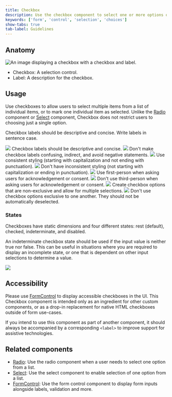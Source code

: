 ```yaml
---
title: Checkbox
description: Use the checkbox component to select one or more options of a limited number of choices.
keywords: ['form', 'control', 'selection', 'choices']
show-tabs: true
tab-label: Guidelines
---
```


## Anatomy

![An image displaying a checkbox with a checkbox and label.](https://github.com/primer/brand/assets/912236/a3c10059-1c76-4d51-8e83-0be9a7b8588b)

- Checkbox: A selection control.
- Label: A description for the checkbox.

## Usage

Use checkboxes to allow users to select multiple items from a list of individual items, or to mark one individual item as selected. Unlike the [Radio](/components/Radio) component or [Select](/components/Select) component, Checkbox does not restrict users to choosing just a single option.

Checkbox labels should be descriptive and concise. Write labels in sentence case.

<DoDontContainer>
  <Do>
    <img src="https://github.com/primer/brand/assets/912236/59d4b8da-1b59-418f-ae59-d2c6347376db" />
    <Caption>Checkbox labels should be descriptive and concise.</Caption>
  </Do>
  <Dont>
    <img src="https://github.com/primer/brand/assets/912236/15d2412e-0adf-4449-97c1-fa51f7d0c2a7" />
    <Caption>
      Don't make checkbox labels confusing, indirect, and avoid negative
      statements.
    </Caption>
  </Dont>
</DoDontContainer>

<DoDontContainer>
  <Do>
    <img src="https://github.com/primer/brand/assets/912236/01763c28-bccf-4aad-8179-1669667b4be0" />
    <Caption>
      Use consistent styling (starting with capitalization and not ending with
      punctuation).
    </Caption>
  </Do>
  <Dont>
    <img src="https://github.com/primer/brand/assets/912236/da0effd9-8111-44e6-a633-85f4baf2cb7a" />
    <Caption>
      Don't have inconsistent styling (not starting with capitalization or
      ending in punctuation).
    </Caption>
  </Dont>
</DoDontContainer>

<DoDontContainer>
  <Do>
    <img src="https://github.com/primer/brand/assets/912236/20a8d220-0875-49e6-a522-96192f51cc3b" />
    <Caption>
      Use first-person when asking users for acknowledgement or consent.
    </Caption>
  </Do>
  <Dont>
    <img src="https://github.com/primer/brand/assets/912236/8ee9b08c-0a3d-4ff4-a6fa-224632597461" />
    <Caption>
      Don't use third-person when asking users for acknowledgement or consent.
    </Caption>
  </Dont>
</DoDontContainer>

<DoDontContainer>
  <Do>
    <img src="https://github.com/primer/brand/assets/912236/845c98ad-3c22-4ba1-8c14-5d978e39d51c" />
    <Caption>
      Create checkbox options that are non-exclusive and allow for multiple
      selections.
    </Caption>
  </Do>
  <Dont>
    <img src="https://github.com/primer/brand/assets/912236/9747bf90-8e45-45f0-9ff7-80e70effd1c8" />
    <Caption>
      Don't use checkbox options exclusive to one another. They should not be
      automatically deselected.
    </Caption>
  </Dont>
</DoDontContainer>

### States

Checkboxes have static dimensions and four different states: rest (default), checked, indeterminate, and disabled.

An indeterminate checkbox state should be used if the input value is neither true nor false. This can be useful in situations where you are required to display an incomplete state, or one that is dependent on other input selections to determine a value.

![](https://github.com/primer/brand/assets/912236/172e18b6-449e-4d3b-b3d0-a750df56fb77)

## Accessibility

Please use [FormControl](/components/FormControl) to display accessible checkboxes in the UI. This Checkbox component is intended only as an ingredient for other custom components, or as a drop-in replacement for native HTML checkboxes outside of form use-cases.

If you intend to use this component as part of another component, it should always be accompanied by a corresponding `<label>` to improve support for assistive technologies.

## Related components

- [Radio](/components/Radio): Use the radio component when a user needs to select one option from a list.
- [Select](/components/Select): Use the select component to enable selection of one option from a list.
- [FormControl](/components/FormControl): Use the form control component to display form inputs alongside labels, validation and more.

